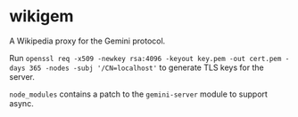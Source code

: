 # wikigem
A Wikipedia proxy for the Gemini protocol.

Run `openssl req -x509 -newkey rsa:4096 -keyout key.pem -out cert.pem -days 365 -nodes -subj '/CN=localhost'` to generate TLS keys for the server.

`node_modules` contains a patch to the `gemini-server` module to support async.
